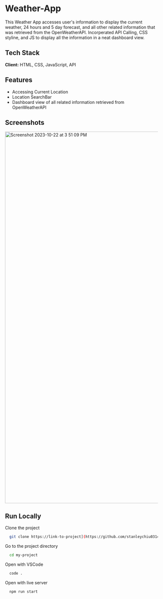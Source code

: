 # Weather-App

This Weather App accesses user's information to display the current weather, 24 hours and 5 day forecast, and all other related information that was retrieved from the OpenWeatherAPI. Incorperated API Calling, CSS styline, and JS to display all the information in a neat dashboard view.

## Tech Stack

**Client:** HTML, CSS, JavaScript, API

## Features

- Accessing Current Location
- Location SearchBar
- Dashboard view of all related information retrieved from OpenWeatherAPI

## Screenshots

<img width="1219" alt="Screenshot 2023-10-22 at 3 51 09 PM" src="https://github.com/stanleychiu0314/Word-Scramble-Game/assets/113558717/13639aef-f932-42ba-ab6c-2b0f95d7217c">

## Run Locally

Clone the project

```bash
  git clone https://link-to-project](https://github.com/stanleychiu0314/Weather-App.git
```

Go to the project directory

```bash
  cd my-project
```

Open with VSCode

```bash
  code .
```

Open with live server

```bash
  npm run start
```

